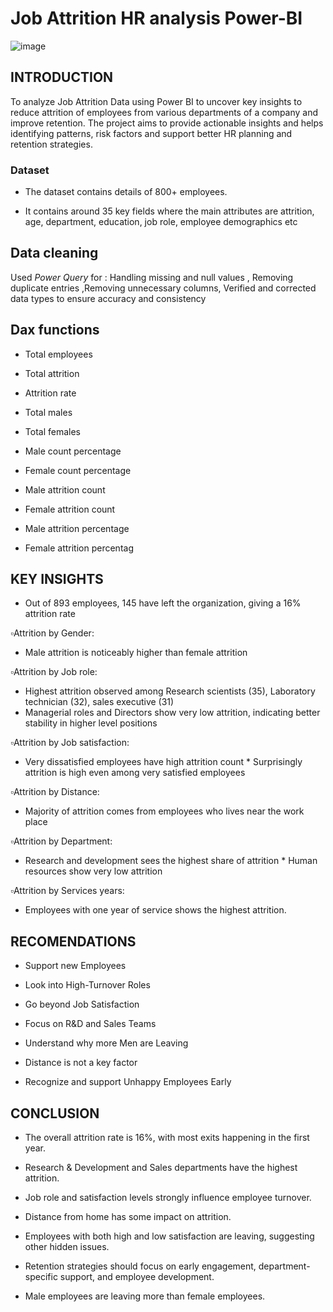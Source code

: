 # Job Attrition HR analysis Power-BI

![image](https://github.com/user-attachments/assets/2cd8453d-7233-404b-a53d-c446fb63c5e5)


## INTRODUCTION

To analyze Job Attrition Data using Power BI to uncover key insights to reduce attrition of employees from various departments of a company and improve retention.
The project aims to provide actionable insights and helps identifying patterns, risk factors and support better HR planning and retention strategies.

### Dataset
* The dataset contains details of 800+ employees.

* It contains around 35 key fields where the main attributes are attrition, age, department, education,  job role, employee demographics etc

## Data cleaning
Used *Power Query* for : Handling missing and null values , Removing duplicate entries ,Removing unnecessary columns, Verified and corrected data types to ensure accuracy and consistency

## Dax functions

* Total employees
  
* Total attrition
  
* Attrition rate

* Total males

* Total females

* Male count percentage

* Female count percentage

* Male attrition count

* Female attrition count

* Male attrition percentage

* Female attrition percentag


## KEY INSIGHTS

* Out of 893 employees, 145 have left the organization, giving a 16% attrition rate
  
:white_small_square:Attrition by Gender:

 * Male attrition is noticeably higher than female attrition
     
:white_small_square:Attrition by Job role:

* Highest attrition observed among Research scientists (35), Laboratory technician  (32), sales executive (31)
* Managerial roles and Directors show very low attrition, indicating better stability in higher level positions
      
:white_small_square:Attrition by Job satisfaction:

* Very dissatisfied employees have high attrition count
      * Surprisingly attrition is high even among very satisfied employees
  
:white_small_square:Attrition by Distance:

* Majority of attrition comes from employees who lives near the work place
  
:white_small_square:Attrition by Department:

* Research and development sees the highest share of attrition
      * Human resources show very low attrition

:white_small_square:Attrition by Services years:

*  Employees with one year of service shows the highest attrition.

## RECOMENDATIONS

 * Support new Employees
 
 * Look into High-Turnover Roles

 * Go beyond Job Satisfaction

* Focus on R&D and Sales Teams

*  Understand why more Men are Leaving

* Distance is not a key factor

* Recognize and support Unhappy Employees Early

## CONCLUSION

* The overall attrition rate is 16%, with most exits happening in the first year.

*  Research & Development and Sales departments have the highest attrition.

 * Job role and satisfaction levels strongly influence employee turnover.

 * Distance from home has some impact on attrition.

* Employees with both high and low satisfaction are leaving, suggesting other  hidden issues.

 * Retention strategies should focus on early engagement, department-specific support, and employee development.

* Male employees are leaving more than female employees.
